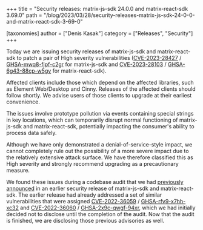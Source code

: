 +++
title = "Security releases: matrix-js-sdk 24.0.0 and matrix-react-sdk 3.69.0"
path = "/blog/2023/03/28/security-releases-matrix-js-sdk-24-0-0-and-matrix-react-sdk-3-69-0"

[taxonomies]
author = ["Denis Kasak"]
category = ["Releases", "Security"]
+++

Today we are issuing security releases of matrix-js-sdk and matrix-react-sdk to
patch a pair of High severity vulnerabilities
([CVE-2023-28427](https://cve.mitre.org/cgi-bin/cvekey.cgi?keyword=CVE-2023-28427)
/ [GHSA-mwq8-fjpf-c2gr](https://github.com/matrix-org/matrix-js-sdk/security/advisories/GHSA-mwq8-fjpf-c2gr)
for matrix-js-sdk and
[CVE-2023-28103](https://cve.mitre.org/cgi-bin/cvekey.cgi?keyword=CVE-2023-28103)
/ [GHSA-6g43-88cp-w5gv](https://github.com/matrix-org/matrix-react-sdk/security/advisories/GHSA-6g43-88cp-w5gv)
for matrix-react-sdk).

Affected clients include those which depend on the affected libraries, such as
Element Web/Desktop and Cinny. Releases of the affected clients should follow
shortly. We advise users of those clients to upgrade at their earliest
convenience.

The issues involve prototype pollution via events containing special strings in
key locations, which can temporarily disrupt normal functioning of
matrix-js-sdk and matrix-react-sdk, potentially impacting the consumer's
ability to process data safely.

Although we have only demonstrated a denial-of-service-style impact, we cannot
completely rule out the possibility of a more severe impact due to the
relatively extensive attack surface. We have therefore classified this as High
severity and strongly recommend upgrading as a precautionary measure.

We found these issues during a codebase audit that we had [previously
announced](https://matrix.org/blog/2022/08/31/security-releases-matrix-js-sdk-19-4-0-and-matrix-react-sdk-3-53-0)
in an earlier security release of matrix-js-sdk and matrix-react-sdk. The
earlier release had already addressed a set of similar vulnerabilities that
were assigned
[CVE-2022-36059](https://cve.mitre.org/cgi-bin/cvekey.cgi?keyword=CVE%2D2022%2D36059)
/ [GHSA-rfv9-x7hh-xc32](https://github.com/matrix-org/matrix-js-sdk/security/advisories/GHSA-rfv9-x7hh-xc32)
and
[CVE-2022-36060](https://cve.mitre.org/cgi-bin/cvekey.cgi?keyword=CVE%2D2022%2D36060)
/ [GHSA-2x9c-qwgf-94xr](https://github.com/matrix-org/matrix-react-sdk/security/advisories/GHSA-2x9c-qwgf-94xr),
which we had initially decided not to disclose until the completion of the
audit. Now that the audit is finished, we are disclosing those previous
advisories as well.
